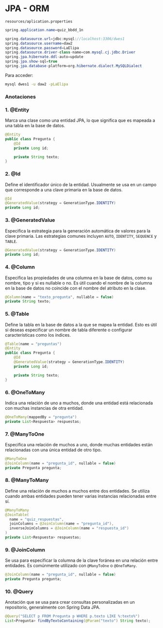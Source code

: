 # JPA - ORM

`resources/aplication.properties` 

```java
spring.application.name=quiz_bbdd_1n

spring.datasource.url=jdbc:mysql://localhost:3306/dwes1
spring.datasource.username=daw2
spring.datasource.password=LaElipa
spring.datasource.driver-class-name=com.mysql.cj.jdbc.Driver
spring.jpa.hibernate.ddl-auto=update  
spring.jpa.show-sql=true               
spring.jpa.database-platform=org.hibernate.dialect.MySQLDialect

```

Para acceder:

```bash
mysql dwes1 -u daw2 -pLaElipa
```

### Anotaciones

### 1. **@Entity**

Marca una clase como una entidad JPA, lo que significa que es mapeada a una tabla en la base de datos.

```java
@Entity
public class Pregunta {
    @Id
    private Long id;

    private String texto;
}

```

### 2. **@Id**

Define el identificador único de la entidad. Usualmente se usa en un campo que corresponde a una clave primaria en la base de datos.

```java
@Id
@GeneratedValue(strategy = GenerationType.IDENTITY)
private Long id;

```

### 3. **@GeneratedValue**

Especifica la estrategia para la generación automática de valores para la clave primaria. Las estrategias comunes incluyen `AUTO`, `IDENTITY`, `SEQUENCE` y `TABLE`.

```java
@GeneratedValue(strategy = GenerationType.IDENTITY)
private Long id;

```

### 4. **@Column**

Especifica las propiedades de una columna en la base de datos, como su nombre, tipo y si es nullable o no. Es útil cuando el nombre de la columna en la base de datos no coincide con el nombre del atributo en la clase.

```java
@Column(name = "texto_pregunta", nullable = false)
private String texto;

```

### 5. **@Table**

Define la tabla en la base de datos a la que se mapea la entidad. Esto es útil si deseas especificar un nombre de tabla diferente o configurar características como los índices.

```java
@Table(name = "preguntas")
@Entity
public class Pregunta {
    @Id
    @GeneratedValue(strategy = GenerationType.IDENTITY)
    private Long id;

    private String texto;
}

```

### 6. **@OneToMany**

Indica una relación de uno a muchos, donde una entidad está relacionada con muchas instancias de otra entidad.

```java
@OneToMany(mappedBy = "pregunta")
private List<Respuesta> respuestas;

```

### 7. **@ManyToOne**

Especifica una relación de muchos a uno, donde muchas entidades están relacionadas con una única entidad de otro tipo.

```java
@ManyToOne
@JoinColumn(name = "pregunta_id", nullable = false)
private Pregunta pregunta;

```

### 8. **@ManyToMany**

Define una relación de muchos a muchos entre dos entidades. Se utiliza cuando ambas entidades pueden tener varias instancias relacionadas entre sí.

```java
@ManyToMany
@JoinTable(
  name = "quiz_respuestas",
  joinColumns = @JoinColumn(name = "pregunta_id"),
  inverseJoinColumns = @JoinColumn(name = "respuesta_id")
)
private List<Respuesta> respuestas;

```

### 9. **@JoinColumn**

Se usa para especificar la columna de la clave foránea en una relación entre entidades. Es comúnmente utilizado con `@ManyToOne` o `@OneToMany`.

```java
@JoinColumn(name = "pregunta_id", nullable = false)
private Pregunta pregunta;

```

### 10. **@Query**

Anotación que se usa para crear consultas personalizadas en un repositorio, generalmente con Spring Data JPA.

```java
@Query("SELECT p FROM Pregunta p WHERE p.texto LIKE %:texto%")
List<Pregunta> findByTextoContaining(@Param("texto") String texto);

```